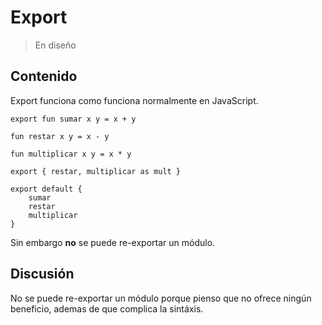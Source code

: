 # Export

> En diseño

## Contenido

Export funciona como funciona normalmente en JavaScript.

```
export fun sumar x y = x + y

fun restar x y = x - y

fun multiplicar x y = x * y

export { restar, multiplicar as mult }

export default {
    sumar
    restar
    multiplicar
}
```

Sin embargo **no** se puede re-exportar un módulo.

## Discusión

No se puede re-exportar un módulo porque pienso que no ofrece ningún beneficio,
ademas de que complica la sintáxis.
